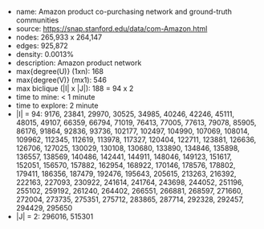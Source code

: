 * name:	Amazon product co-purchasing network and ground-truth communities
* source:	https://snap.stanford.edu/data/com-Amazon.html
* nodes: 265,933 x 264,147
* edges: 925,872
* density: 0.0013%
* description: Amazon product network
* max{degree(U)} (1xn): 168
* max{degree(V)} (mx1): 546
* max biclique (|I| x |J|): 188 = 94 x 2
* time to mine: < 1 minute
* time to explore: 2 minute
* |I| = 94: 9176, 23841, 29970, 30525, 34985, 40246, 42246, 45111, 48015, 49107, 66359, 66794, 71019, 76413, 77005, 77613, 79078, 85905, 86176, 91864, 92836, 93736, 102177, 102497, 104990, 107069, 108014, 109962, 112345, 112619, 113978, 117327, 120404, 122711, 123881, 126636, 126706, 127025, 130029, 130108, 130680, 133890, 134846, 135898, 136557, 138569, 140486, 142441, 144911, 148046, 149123, 151617, 152051, 156570, 157882, 162954, 168922, 170146, 178576, 178802, 179411, 186356, 187479, 192476, 195643, 205615, 213263, 216392, 222163, 227093, 230922, 241614, 241764, 243698, 244052, 251196, 255102, 259192, 261240, 264402, 266551, 266881, 268597, 271660, 272004, 273735, 275351, 275712, 283865, 287714, 292328, 292457, 294429, 295650
* |J| = 2: 296016, 515301

